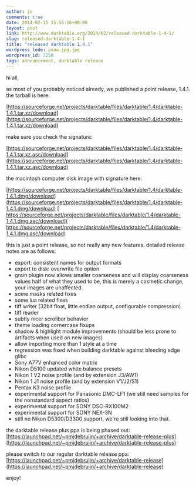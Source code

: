 ```yaml
---
author: jo
comments: true
date: 2014-02-15 15:56:16+00:00
layout: post
link: http://www.darktable.org/2014/02/released-darktable-1-4-1/
slug: released-darktable-1-4-1
title: "released darktable 1.4.1"
wordpress_lede: paua.jpg.jpg
wordpress_id: 3250
tags: announcement, darktable release
---
```


hi all,

as most of you probably noticed already, we published a point release, 1.4.1. the tarball is here:

[https://sourceforge.net/projects/darktable/files/darktable/1.4/darktable-1.4.1.tar.xz/download](https://sourceforge.net/projects/darktable/files/darktable/1.4/darktable-1.4.1.tar.xz/download)

make sure you check the signature:

[https://sourceforge.net/projects/darktable/files/darktable/1.4/darktable-1.4.1.tar.xz.asc/download](https://sourceforge.net/projects/darktable/files/darktable/1.4/darktable-1.4.1.tar.xz.asc/download)

the macintosh computer disk image with signature here:

[https://sourceforge.net/projects/darktable/files/darktable/1.4/darktable-1.4.1.dmg/download](https://sourceforge.net/projects/darktable/files/darktable/1.4/darktable-1.4.1.dmg/download)
[ https://sourceforge.net/projects/darktable/files/darktable/1.4/darktable-1.4.1.dmg.asc/download]( https://sourceforge.net/projects/darktable/files/darktable/1.4/darktable-1.4.1.dmg.asc/download)

this is just a point release, so not really any new features. detailed release notes are as follows:


* export: consistent names for output formats
* export to disk: overwrite file option
* grain plugin now allows smaller coarseness and will display coarseness values half of what they used to be, this is merely a cosmetic change, your images are unaffected.
* some masks related fixes
* some lua related fixes
* tiff writer (32bit float, little endian output, configurable compression)
* tiff reader
* subtly nicer scrollbar behavior
* theme loading cornercase fixups
* shadow & highlight module improvements (should be less prone to artifacts when used on new images)
* allow importing more than 1 style at a time
* regression was fixed when building darktable against bleeding edge glibc
* Sony A77V enhanced color matrix
* Nikon D5100 updated white balance presets
* Nikon 1 V2 noise profile (and by extension J3/AW1)
* Nikon 1 J1 noise profile (and by extension V1/J2/S1)
* Pentax K3 noise profile
* experimental support for Panasonic DMC-LF1 (we still need samples for the nonstandard aspect ratios)
* experimental support for SONY DSC-RX100M2
* experimental support for SONY NEX-3N
* still no Nikon D5300/D3300 support, we're still looking into that.

the darktable release plus ppa is being phased out:
[https://launchpad.net/~pmjdebruijn/+archive/darktable-release-plus](https://launchpad.net/~pmjdebruijn/+archive/darktable-release-plus)

please switch to our regular darktable release ppa:
[https://launchpad.net/~pmjdebruijn/+archive/darktable-release](https://launchpad.net/~pmjdebruijn/+archive/darktable-release)

enjoy!
